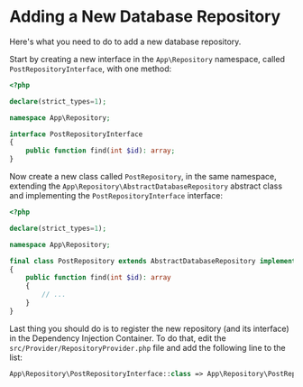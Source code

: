 # Adding a New Database Repository

Here's what you need to do to add a new database repository.

Start by creating a new interface in the `App\Repository` namespace, called `PostRepositoryInterface`, with one method:

```php
<?php

declare(strict_types=1);

namespace App\Repository;

interface PostRepositoryInterface
{
    public function find(int $id): array;
}
```

Now create a new class called `PostRepository`, in the same namespace, extending the 
`App\Repository\AbstractDatabaseRepository` abstract class and implementing the `PostRepositoryInterface`
interface:

```php
<?php

declare(strict_types=1);

namespace App\Repository;

final class PostRepository extends AbstractDatabaseRepository implements PostRepositoryInterface
{
    public function find(int $id): array
    {
        // ...
    }
}
```

Last thing you should do is to register the new repository (and its interface) in the Dependency Injection Container.
To do that, edit the `src/Provider/RepositoryProvider.php` file and add the following line to the list:

```php
App\Repository\PostRepositoryInterface::class => App\Repository\PostRepository::class,
```
